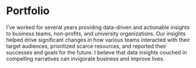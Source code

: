 # Portfolio
I've worked for several years providing data-driven and actionable insights to business teams, non-profits, and university organizations.  Our insights helped drive significant changes in how various teams interacted with their target audiences, prioritized scarce resources, and reported their successes and goals for the future.  I believe that data insights couched in compelling narratives can invigorate business and improve lives.
